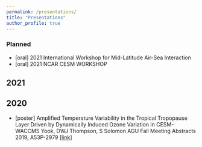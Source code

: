 ```yaml
---
permalink: /presentations/
title: "Presentations"
author_profile: true
---
```

### Planned
* [oral] 2021 International Workshop for Mid-Latitude Air-Sea Interaction
* [oral] 2021 NCAR CESM WORKSHOP

## 2021

## 2020
* [poster] Amplified Temperature Variability in the Tropical Tropopause Layer Driven by Dynamically Induced Ozone Variation in CESM-WACCMS Yook, DWJ Thompson, S Solomon
AGU Fall Meeting Abstracts 2019, A53P-2979
\[[link](https://ui.adsabs.harvard.edu/abs/2019AGUFM.A53P2979Y/abstract)\]
